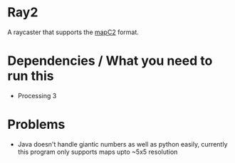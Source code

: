 # Ray2
A raycaster that supports the [mapC2](https://github.com/jonnelafin/mapC2) format.
# Dependencies / What you need to run this
- Processing 3
# Problems
- Java doesn't handle giantic numbers as well as python easily, currently this program only supports maps upto ~5x5 resolution
